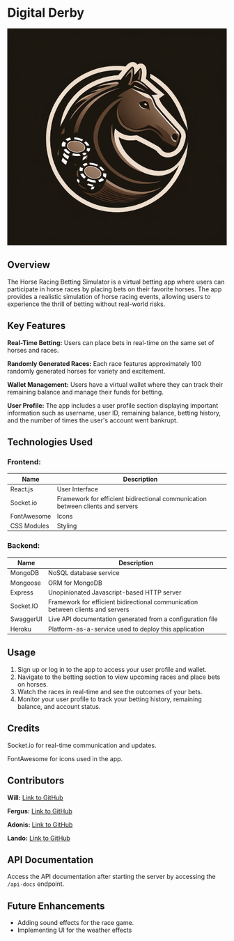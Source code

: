 # Digital Derby

<img src='src/assets/readme/digital-derby-logo.png'>

## Overview
 The Horse Racing Betting Simulator is a virtual betting app where users can participate in horse races by placing bets on their favorite horses. The app provides a realistic simulation of horse racing events, allowing users to experience the thrill of betting without real-world risks.

## Key Features
**Real-Time Betting:** Users can place bets in real-time on the same set of horses and races.

**Randomly Generated Races:** Each race features approximately 100 randomly generated horses for variety and excitement.

**Wallet Management:** Users have a virtual wallet where they can track their remaining balance and manage their funds for betting.

**User Profile:** The app includes a user profile section displaying important information such as username, user ID, remaining balance, betting history, and the number of times the user's account went bankrupt.

## Technologies Used

### Frontend:
| Name              | Description           |
|-------------------|----------------------|
| React.js         | User Interface        |
| Socket.io | Framework for efficient bidirectional communication between clients and servers          |
| FontAwesome            |   Icons        |
| CSS Modules           | Styling          |

### Backend:
| Name      | Description
|-----------|---------------------------------------------------------------------------------|
| MongoDB   | NoSQL database service                                                          |
| Mongoose  | ORM for MongoDB                                                                 |
| Express   | Unopinionated Javascript-based HTTP server                                      |
| Socket.IO | Framework for efficient bidirectional communication between clients and servers |
| SwaggerUI | Live API documentation generated from a configuration file                      |
| Heroku    | Platform-as-a-service used to deploy this application                           |

## Usage
1. Sign up or log in to the app to access your user profile and wallet.
2. Navigate to the betting section to view upcoming races and place bets on horses.
3. Watch the races in real-time and see the outcomes of your bets.
4. Monitor your user profile to track your betting history, remaining balance, and account status.

## Credits
Socket.io for real-time communication and updates.

FontAwesome for icons used in the app.

## Contributors
**Will:**  [Link to GitHub](https://github.com/Fekinox)

**Fergus:**  [Link to GitHub](https://github.com/dfergusbrown)

**Adonis:**  [Link to GitHub](https://github.com/nebstech)

**Lando:**  [Link to GitHub](https://github.com/vitrineofcode)

## API Documentation

Access the API documentation after starting the server by accessing the `/api-docs` endpoint.

## Future Enhancements
- Adding sound effects for the race game.
- Implementing UI for the weather effects 
